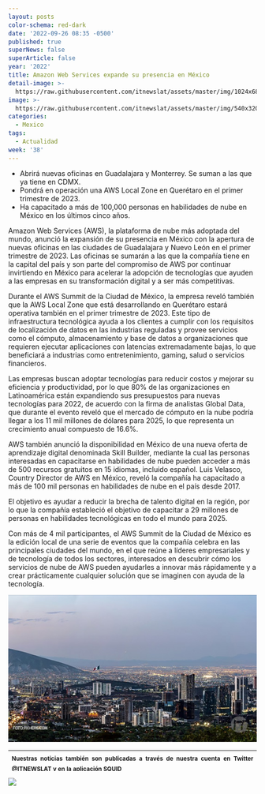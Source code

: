 ```yaml
---
layout: posts
color-schema: red-dark
date: '2022-09-26 08:35 -0500'
published: true
superNews: false
superArticle: false
year: '2022'
title: Amazon Web Services expande su presencia en México
detail-image: >-
  https://raw.githubusercontent.com/itnewslat/assets/master/img/1024x680/Cdad-de-Mexico-g.jpg
image: >-
  https://raw.githubusercontent.com/itnewslat/assets/master/img/540x320/Cdad-de-Mexico-p.jpg
categories:
  - Mexico
tags:
  - Actualidad
week: '38'
---
```

- Abrirá nuevas oficinas en Guadalajara y Monterrey. Se suman a las que ya tiene en CDMX. 
- Pondrá en operación una AWS Local Zone en Querétaro en el primer trimestre de 2023.
- Ha capacitado a más de 100,000 personas en habilidades de nube en México en los últimos cinco años.

Amazon Web Services (AWS), la plataforma de nube más adoptada del mundo, anunció la expansión de su presencia en México con la apertura de nuevas oficinas en las ciudades de Guadalajara y Nuevo León en el primer trimestre de 2023. Las oficinas se sumarán a las que la compañía tiene en la capital del país y son parte del compromiso de AWS por continuar invirtiendo en México para acelerar la adopción de tecnologías que ayuden a las empresas en su transformación digital y a ser más competitivas.

Durante el AWS Summit de la Ciudad de México, la empresa reveló también que la AWS Local Zone que está desarrollando en Querétaro estará operativa también en el primer trimestre de 2023. Este tipo de infraestructura tecnológica ayuda a los clientes a cumplir con los requisitos de localización de datos en las industrias reguladas y provee servicios como el cómputo, almacenamiento y base de datos a organizaciones que requieren ejecutar aplicaciones con latencias extremadamente bajas, lo que beneficiará a industrias como entretenimiento, gaming, salud o servicios financieros. 

Las empresas buscan adoptar tecnologías para reducir costos y mejorar su eficiencia y productividad, por lo que 80% de las organizaciones en Latinoamérica están expandiendo sus presupuestos para nuevas tecnologías para 2022, de acuerdo con la firma de analistas Global Data, que durante el evento reveló que el mercado de cómputo en la nube podría llegar a los 11 mil millones de dólares para 2025, lo que representa un crecimiento anual compuesto de 16.6%.

AWS también anunció la disponibilidad en México de una nueva oferta de aprendizaje digital denominada Skill Builder, mediante la cual las personas interesadas en capacitarse en habilidades de nube pueden acceder a más de 500 recursos gratuitos en 15 idiomas, incluido español. Luis Velasco, Country Director de AWS en México, reveló la compañía ha capacitado a más de 100 mil personas en habilidades de nube en el país desde 2017.

El objetivo es ayudar a reducir la brecha de talento digital en la región, por lo que la compañía estableció el objetivo de capacitar a 29 millones de personas en habilidades tecnológicas en todo el mundo para 2025.

Con más de 4 mil participantes, el AWS Summit de la Ciudad de México es la edición local de una serie de eventos que la compañía celebra en las principales ciudades del mundo, en el que reúne a líderes empresariales y de tecnología de todos los sectores, interesados en descubrir cómo los servicios de nube de AWS pueden ayudarles a innovar más rápidamente y a crear prácticamente cualquier solución que se imaginen con ayuda de la tecnología. 

![](https://raw.githubusercontent.com/itnewslat/assets/master/img/540x320/Cdad-de-Mexico-p.jpg)

<table style="height: 42px;" width="569">
<tbody>
<tr>
<td style="text-align: justify;"><sub><strong>Nuestras noticias también son publicadas a través de nuestra cuenta en Twitter <a href="https://twitter.com/itnewslat?lang=es">@ITNEWSLAT</a> y en la aplicación <a href="https://squidapp.co/en/">SQUID</a></strong></sub></td>
</tr>
</tbody>
</table>

<img src="https://tracker.metricool.com/c3po.jpg?hash=56f88a41e39ab42c063cc51676587a04"/>


